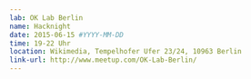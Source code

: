 ```yaml
---
lab: OK Lab Berlin
name: Hacknight
date: 2015-06-15 #YYYY-MM-DD
time: 19-22 Uhr
location: Wikimedia, Tempelhofer Ufer 23/24, 10963 Berlin
link-url: http://www.meetup.com/OK-Lab-Berlin/
---
```

